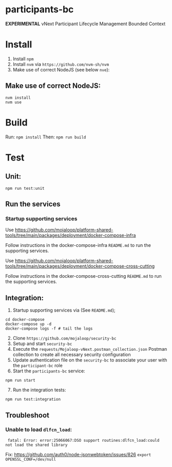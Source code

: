 # participants-bc
**EXPERIMENTAL** vNext Participant Lifecycle Management Bounded Context

# Install
1. Install `npm`
2. Install `nvm` via `https://github.com/nvm-sh/nvm`
3. Make use of correct NodeJS (see below `nve`):

## Make use of correct NodeJS:
```shell
nvm install
nvm use
```

# Build
Run: `npm install`
Then: `npm run build`

# Test

## Unit: 
```shell
npm run test:unit  
```

## Run the services 

### Startup supporting services

Use https://github.com/mojaloop/platform-shared-tools/tree/main/packages/deployment/docker-compose-infra

Follow instructions in the docker-compose-infra `README.md` to run the supporting services.  

Use https://github.com/mojaloop/platform-shared-tools/tree/main/packages/deployment/docker-compose-cross-cutting

Follow instructions in the docker-compose-cross-cutting `README.md` to run the supporting services.

## Integration:

1. Startup supporting services via (See `README.md`);
```shell
cd docker-compose
docker-compose up -d
docker-compose logs -f # tail the logs
```
2. Clone `https://github.com/mojaloop/security-bc`
3. Setup and start `security-bc`
4. Execute the `requests/Mojaloop-vNext.postman_collection.json` Postman collection to create all necessary security configuration
5. Update authentication file on the `security-bc` to associate your user with the `participant-bc` role
6. Start the `participants-bc` service:
```shell
npm run start
```
7. Run the integration tests:
```shell
npm run test:integration
```

## Troubleshoot

### Unable to load `dlfcn_load`:
```
 fatal: Error: error:25066067:DSO support routines:dlfcn_load:could not load the shared library
```
Fix: https://github.com/auth0/node-jsonwebtoken/issues/826
`export OPENSSL_CONF=/dev/null`

